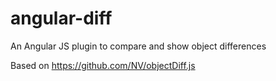# angular-diff
An Angular JS plugin to compare and show object differences

Based on https://github.com/NV/objectDiff.js
